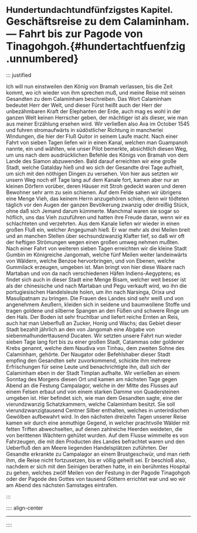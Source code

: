 # <small>Hundertundachtundfünfzigstes Kapitel.</small><br />Geschäftsreise zu dem Calaminham. — Fahrt bis zur Pagode von Tinagohgoh.{#hundertachtfuenfzig .unnumbered}

::: justified

Ich will nun einstweilen den König von Bramah verlassen, bis die Zeit kommt, wo
ich wieder von ihm sprechen muß, und meine Reise mit seinen Gesandten zu dem
Calaminham beschreiben. Das Wort Calaminham bedeutet Herr der Welt, und dieser
Fürst heißt auch der Herr der unbezähmbaren Kraft der Elephanten der Erde, auch
mag es wohl in der ganzen Welt keinen Herrscher geben, der mächtiger ist als
dieser, wie man aus meiner Erzählung ersehen wird. Wir verließen also Ava im
October 1545 und fuhren stromaufwärts in südöstlicher Richtung in mancherlei
Windungen, die hier der Fluß Quitor in seinem Laufe macht. Nach einer Fahrt von
sieben Tagen liefen wir in einen Kanal, welchen man Guampanoh nannte, ein und
wählten, wie unser Pilot bemerkte, absichtlich diesen Weg, um uns nach dem
ausdrücklichen Befehle des Königs von Bramah von dem Lande des Siamon
abzuwenden. Bald darauf erreichten wir eine große Stadt, welche Gatalday hieß
und wo sich der Gesandte drei Tage aufhielt, um sich mit den nöthigen Dingen zu
versehen. Von hier aus setzten wir unsern Weg noch elf Tage lang auf dem Kanale
fort, kamen aber nur an kleinen Dörfern vorüber, deren Häuser mit Stroh gedeckt
waren und deren Bewohner sehr arm zu sein schienen. Auf dem Felde sahen wir
übrigens eine Menge Vieh, das keinem Herrn anzugehören schien, denn wir tödteten
täglich vor den Augen der ganzen Bevölkerung zwanzig oder dreißig Stück, ohne
daß sich Jemand darum kümmerte. Manchmal waren sie sogar so höflich, uns das
Vieh zuzuführen und hatten ihre Freude daran, wenn wir es schlachteten und
verzehrten. Aus dem Kanale liefen wir wieder in einen großen Fluß ein, welcher
Angegumah hieß. Er war mehr als drei Meilen breit und an manchen Stellen über
sechsundzwanzig Klafter tief, so daß wir oft der heftigen Strömungen wegen einen
großen umweg nehmen mußten. Nach einer Fahrt von weiteren sieben Tagen
erreichten wir die kleine Stadt Gumbin im Königreiche Jangomah, welche fünf
Meilen weiter landeinwärts von Wäldern, welche Benzoe hervorbringen, und von
Ebenen, welche Gummilack erzeugen, umgeben ist. Man bringt von hier diese Waare
nach Martaban und von da nach verschiedenen Häfen Indiens-Aegyptens; es findet
sich auch in dieser Stadt eine Menge Bisam, welcher weit besser ist als der
chinesische und nach Martaban und Pegu verkauft wird, wo ihn die portugiesischen
Handelsleute holen, um ihn nach Narsinga, Orixa und Masulipatnam zu bringen. Die
Frauen des Landes sind sehr weiß und von angenehmem Aeußern, kleiden sich in
seidene und baumwollene Stoffe und tragen goldene und silberne Spangen an den
Füßen und schwere Ringe um den Hals. Der Boden ist sehr fruchtbar und liefert
reiche Ernten an Reis, auch hat man Ueberfluß an Zucker, Honig und Wachs; das
Gebiet dieser Stadt bezahlt jährlich an den von Jangomah eine Abgabe von
siebenmalhunderttausend Ducaten. Wir setzten unsere Fahrt nun wieder sieben Tage
lang fort bis zu einer großen Stadt, Catammas oder goldener Krebs genannt,
welche dem Naudiva von Tinhau, dem zweiten Sohne des Calaminham, gehörte. Der
Naugator oder Befehlshaber dieser Stadt empfing den Gesandten sehr zuvorkommend,
schickte ihm mehrere Erfrischungen für seine Leute und benachrichtigte ihn, daß
sich der Calaminham eben in der Stadt Timplan aufhalte. Wir verließen an einem
Sonntag des Morgens diesen Ort und kamen am nächsten Tage gegen Abend an die
Festung Campalagor, welche in der Mitte des Flusses auf einem Felsen erbaut und
von einem starken Damme von Quadersteinen umgeben ist. Hier befindet sich, wie
man dem Gesandten sagte, eine der vierundzwanzig Schatzkammern, welche Calaminham
besitzt. Sie soll vierundzwanzigtausend Centner Silber enthalten, welches in
unterirdischen Gewölben aufbewahrt wird. In den nächsten dreizehn Tagen unserer
Reise kamen wir durch eine anmuthige Gegend, in welcher prachtvolle Wälder mit
fetten Triften abwechselten, auf denen zahlreiche Heerden weideten, die von
berittenen Wächtern gehütet wurden. Auf dem Flusse wimmelte es von Fahrzeugen,
die mit den Producten des Landes befrachtet waren und den Ueberfluß den am Meere
liegenden Handelsplätzen zuführten. Der Gesandte erkrankte zu Campalagor an
einem Brustgeschwür, und man rieth ihm, die Reise nicht fortzusetzen, bis er
völlig geheilt sei. Er beschloß also, nachdem er sich mit den Seinigen berathen
hatte, in ein berühmtes Hospital zu gehen, welches zwölf Meilen von der Festung
in der Pagode Tinagohgoh oder der Pagode des Gottes von tausend Göttern
errichtet war und wo wir am Abend des nächsten Samstages eintrafen.

:::

:::: align-center
****
::::
